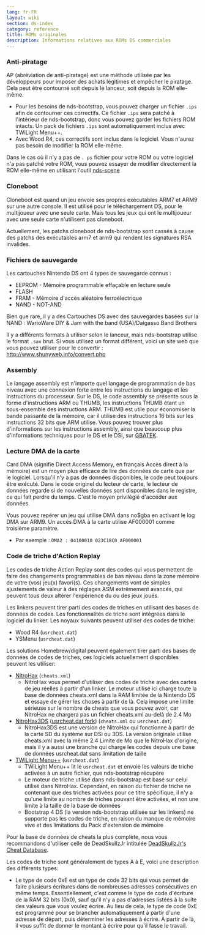 ```yaml
---
lang: fr-FR
layout: wiki
section: ds-index
category: reference
title: ROMs originales
description: Informations relatives aux ROMs DS commerciales
---
```


### Anti-piratage
AP (abréviation de anti-piratage) est une méthode utilisée par les développeurs pour imposer des achats légitimes et empêcher le piratage. Cela peut être contourné soit depuis le lanceur, soit depuis la ROM elle-même.

- Pour les besoins de nds-bootstrap, vous pouvez charger un fichier `.ips` afin de contourner ces correctifs. Ce fichier `.ips` sera patché à l'intérieur de nds-bootstrap, donc vous pouvez garder les fichiers ROM intacts. Un pack de fichiers `.ips` sont automatiquement inclus avec TWiLight Menu++.
- Avec Wood R4, ces correctifs sont inclus dans le logiciel. Vous n'aurez pas besoin de modifier la ROM elle-même.

Dans le cas où il n'y a pas de `. ps` fichier pour votre ROM ou votre logiciel n'a pas patché votre ROM, vous pouvez essayer de modifier directement la ROM elle-même en utilisant l'outil [nds-scene](https://gbatemp.net/download/retrogamefan-nds-rom-tool-v1-0_b1215.35735/)

### Cloneboot
Cloneboot est quand un jeu envoie ses propres exécutables ARM7 et ARM9 sur une autre console. Il est utilisé pour le téléchargement DS, pour le multijoueur avec une seule carte. Mais tous les jeux qui ont le multijoueur avec une seule carte n'utilisent pas cloneboot.

Actuellement, les patchs cloneboot de nds-bootstrap sont cassés à cause des patchs des exécutables arm7 et arm9 qui rendent les signatures RSA invalides.

### Fichiers de sauvegarde
Les cartouches Nintendo DS ont 4 types de sauvegarde connus :

- EEPROM - Mémoire programmable effaçable en lecture seule
- FLASH
- FRAM - Mémoire d'accès aléatoire ferroélectrique
- NAND - NOT-AND

Bien que rare, il y a des Cartouches DS avec des sauvegardes basées sur la NAND : WarioWare DIY & Jam with the band (USA)/Daigasso Band Brothers

Il y a différents formats à utiliser selon le lanceur, mais nds-bootstrap utilise le format `.sav` brut. Si vous utilisez un format différent, voici un site web que vous pouvez utiliser pour le convertir : http://www.shunyweb.info/convert.php

### Assembly
Le langage assembly est n'importe quel langage de programmation de bas niveau avec une connexion forte entre les instructions du langage et les instructions du processeur. Sur le DS, le code assembly se présente sous la forme d'instructions ARM ou THUMB, les instructions THUMB étant un sous-ensemble des instructions ARM. THUMB est utile pour économiser la bande passante de la mémoire, car il utilise des instructions 16 bits sur les instructions 32 bits que ARM utilise. Vous pouvez trouver plus d'informations sur les instructions assembly, ainsi que beaucoup plus d'informations techniques pour le DS et le DSi, sur [GBATEK](https://problemkaputt.de/gbatek.htm).

### Lecture DMA de la carte
Card DMA (signifie Direct Access Memory, en français Accès direct à la mémoire) est un moyen plus efficace de lire des données de carte que par le logiciel. Lorsqu'il n'y a pas de données disponibles, le code peut toujours être exécuté. Dans le code originel du lecteur de carte, le lecteur de données regarde si de nouvelles données sont disponibles dans le registre, ce qui fait perdre du temps. C'est le moyen privilégié d'accéder aux données.

Vous pouvez repérer un jeu qui utilise DMA dans no$gba en activant le log DMA sur ARM9. Un accès DMA à la carte utilise AF000001 comme troisième paramètre.
- Par exemple : `DMA2 : 04100010 023C18C0 AF000001`

### Code de triche d'Action Replay
Les codes de triche Action Replay sont des codes qui vous permettent de faire des changements programmables de bas niveau dans la zone mémoire de votre (vos) jeu(x) favori(s). Ces changements vont de simples ajustements de valeur à des réglages ASM extrêmement avancés, qui peuvent tous deux altérer l'expérience du ou des jeux joués.

Les linkers peuvent tirer parti des codes de triches en utilisant des bases de données de codes. Les fonctionnalités de triche sont intégrées dans le logiciel du linker. Les noyaux suivants peuvent utiliser des codes de triche:
- Wood R4 (`usrcheat.dat`)
- YSMenu (`usrcheat.dat`)

Les solutions Homebrew/digital peuvent également tirer parti des bases de données de codes de triches, ces logiciels actuellement disponibles peuvent les utiliser:
- [NitroHax](https://www.chishm.com/NitroHax) (`cheats.xml`)
   - NitroHax vous permet d'utiliser des codes de triche avec des cartes de jeu réelles à partir d'un linker. Le moteur utilisé ici charge toute la base de données cheats.xml dans la RAM limitée de la Nintendo DS et essaye de gérer les choses à partir de là. Cela impose une limite sérieuse sur le nombre de cheats que vous pouvez avoir, car NitroHax ne chargera pas un fichier cheats.xml au-delà de 2.4 Mo
- [NitroHax3DS](https://github.com/ahezard/NitroHax3DS/releases) ([usrcheat.dat fork](https://github.com/Epicpkmn11/NitroHax3DS/releases)) (`cheats.xml` ou `usrcheat.dat`)
   - NitroHax3DS est une version de NitroHax qui fonctionne à partir de la carte SD du système sur DSi ou 3DS. La version originale utilise cheats.xml avec la même 2.4 Limite de Mo que le NitroHax d'origine, mais il y a aussi une branche qui charge les codes depuis une base de données usrcheat.dat sans limitation de taille
- [TWiLight Menu++](https://github.com/DS-Homebrew/TWiLightMenu/releases) (`usrcheat.dat`)
   - TWiLight Menu++ lit le `usrcheat.dat` et envoie les valeurs de triche activées à un autre fichier, que nds-bootstrap récupère
   - Le moteur de triche utilisé dans nds-bootstrap est basé sur celui utilisé dans NitroHax. Cependant, en raison du fichier de triche ne contenant que des triches activées pour ce titre spécifique, il n'y a qu'une limite au nombre de triches pouvant être activées, et non une limite à la taille de la base de données
   - Bootstrap 4 DS (la version nds-bootstrap utilisée sur les linkers) ne supporte pas les codes de triche, en raison du manque de mémoire vive et des limitations du Pack d'extension de mémoire

Pour la base de données de cheats la plus complète, nous vous recommandons d'utiliser celle de DeadSkullzJr intitulée [DeadSkullzJr's Cheat Database](https://gbatemp.net/threads/deadskullzjrs-nds-cheat-databases.488711).

Les codes de triche sont généralement de types A à E, voici une description des différents types:

- Le type de code 0xE est un type de code 32 bits qui vous permet de faire plusieurs écritures dans de nombreuses adresses consécutives en même temps. Essentiellement, c'est comme le type de code d'écriture de la RAM 32 bits (0x0), sauf qu'il n'y a pas d'adresses listées à la suite des valeurs que vous voulez écrire. Au lieu de cela, le type de code 0xE est programmé pour se brancher automatiquement à partir d'une adresse de départ, puis déterminer les adresses à écrire. À partir de là, il vous suffit de donner le montant à écrire pour qu'il fasse le travail.
